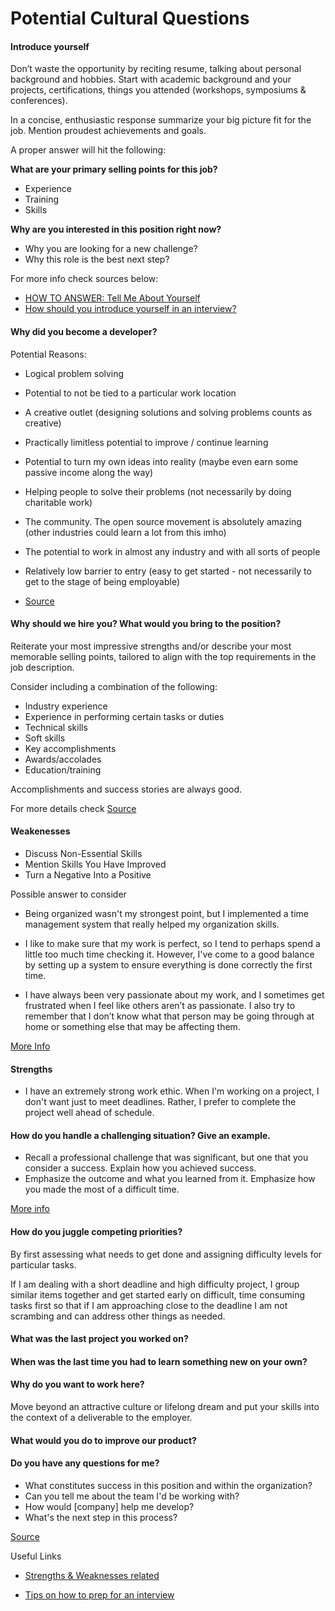 # Potential Cultural Questions

#### Introduce yourself

Don’t waste the opportunity by reciting resume, talking about personal background and hobbies. Start with academic background and your projects, certifications, things you attended (workshops, symposiums & conferences).

In a concise, enthusiastic response summarize your big picture fit for the job. Mention proudest achievements and goals.

A proper answer will hit the following:

**What are your primary selling points for this job?**

* Experience
* Training
* Skills

**Why are you interested in this position right now?**

* Why you are looking for a new challenge?
* Why this role is the best next step?

For more info check sources below:

* [HOW TO ANSWER: Tell Me About Yourself](https://biginterview.com/blog/2011/09/tell-me-about-yourself.html)
* [How should you introduce yourself in an interview?](https://www.quora.com/How-should-you-introduce-yourself-in-an-interview)

#### Why did you become a developer?

Potential Reasons:

* Logical problem solving
* Potential to not be tied to a particular work location
* A creative outlet (designing solutions and solving problems counts as creative)
* Practically limitless potential to improve / continue learning
* Potential to turn my own ideas into reality (maybe even earn some passive income along the way)
* Helping people to solve their problems (not necessarily by doing charitable work)
* The community. The open source movement is absolutely amazing (other industries could learn a lot from this imho)
* The potential to work in almost any industry and with all sorts of people
* Relatively low barrier to entry (easy to get started - not necessarily to get to the stage of being employable)

* [Source](https://www.reddit.com/r/webdev/comments/3vgyd2/why_did_you_want_to_become_a_web_developer/cxnpjhr/)

#### Why should we hire you? What would you bring to the position?

Reiterate your most impressive strengths and/or describe your most memorable selling points, tailored to align with the top requirements in the job description.

Consider including a combination of the following:

* Industry experience
* Experience in performing certain tasks or duties
* Technical skills
* Soft skills
* Key accomplishments
* Awards/accolades
* Education/training

Accomplishments and success stories are always good.

For more details check [Source](https://biginterview.com/blog/2013/04/why-should-we-hire-you.html)

#### Weakenesses

* Discuss Non-Essential Skills
* Mention Skills You Have Improved
* Turn a Negative Into a Positive

Possible answer to consider

* Being organized wasn't my strongest point, but I implemented a time management system that really helped my organization skills.

* I like to make sure that my work is perfect, so I tend to perhaps spend a little too much time checking it. However, I've come to a good balance by setting up a system to ensure everything is done correctly the first time.

* I have always been very passionate about my work, and I sometimes get frustrated when I feel like others aren’t as passionate. I also try to remember that I don’t know what that person may be going through at home or something else that may be affecting them.

[More Info](https://www.thebalance.com/what-is-your-greatest-weakness-2061288)

#### Strengths

* I have an extremely strong work ethic. When I'm working on a project, I don't want just to meet deadlines. Rather, I prefer to complete the project well ahead of schedule.


#### How do you handle a challenging situation? Give an example.

* Recall a professional challenge that was significant, but one that you consider a success. Explain how you achieved success.
* Emphasize the outcome and what you learned from it. Emphasize how you made the most of a difficult time.

[More info](https://www.thebalance.com/job-interview-question-how-did-you-handle-a-challenge-2061243)

#### How do you juggle competing priorities?

By first assessing what needs to get done and assigning difficulty levels for particular tasks.

If I am dealing with a short deadline and high difficulty project, I group similar items together and get started early on difficult, time consuming tasks first so that if I am approaching close to the deadline I am not scrambing and can address other things as needed.

#### What was the last project you worked on?

#### When was the last time you had to learn something new on your own?

#### Why do you want to work here?

Move beyond an attractive culture or lifelong dream and put your skills into the context of a deliverable to the employer.

#### What would you do to improve our product?

#### Do you have any questions for me?

* What constitutes success in this position and within the organization?
* Can you tell me about the team I'd be working with?
* How would [company] help me develop?
* What's the next step in this process?

[Source](https://www.reddit.com/r/jobs/comments/31cwe4/some_tips_i_wrote_on_how_to_prepare_for_a_job/cq0g0ji/)

Useful Links

* [Strengths & Weaknesses related](https://www.thebalance.com/strengths-and-weaknesses-interview-questions-2061221)

* [Tips on how to prep for an interview](https://www.reddit.com/r/jobs/comments/31cwe4/some_tips_i_wrote_on_how_to_prepare_for_a_job/)